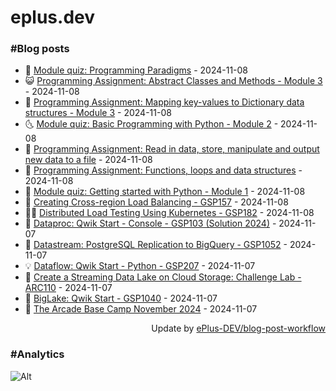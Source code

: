 # eplus.dev

### #Blog posts

<!-- BLOG-POST-LIST:START -->
 - 🧰 [Module quiz: Programming Paradigms](https://eplus.dev/module-quiz-programming-paradigms) - 2024-11-08
 - 😺 [Programming Assignment: Abstract Classes and Methods - Module 3](https://eplus.dev/programming-assignment-abstract-classes-and-methods-module-3) - 2024-11-08
 - 🗽 [Programming Assignment: Mapping key-values to Dictionary data structures - Module 3](https://eplus.dev/programming-assignment-mapping-key-values-to-dictionary-data-structures-module-3) - 2024-11-08
 - 🌜 [Module quiz: Basic Programming with Python - Module 2](https://eplus.dev/module-quiz-basic-programming-with-python-module-2) - 2024-11-08
 - 📝 [Programming Assignment: Read in data, store, manipulate and output new data to a file](https://eplus.dev/programming-assignment-read-in-data-store-manipulate-and-output-new-data-to-a-file) - 2024-11-08
 - 🚀 [Programming Assignment: Functions, loops and data structures](https://eplus.dev/programming-assignment-functions-loops-and-data-structures) - 2024-11-08
 - 💼 [Module quiz: Getting started with Python - Module 1](https://eplus.dev/module-quiz-getting-started-with-python-module-1) - 2024-11-08
 - 🦣 [Creating Cross-region Load Balancing - GSP157](https://eplus.dev/creating-cross-region-load-balancing-gsp157) - 2024-11-08
 - 👨‍🏫 [Distributed Load Testing Using Kubernetes - GSP182](https://eplus.dev/distributed-load-testing-using-kubernetes-gsp182) - 2024-11-08
 - 🔭 [Dataproc: Qwik Start - Console - GSP103 &lpar;Solution 2024&rpar;](https://eplus.dev/dataproc-qwik-start-console-gsp103-solution-2024) - 2024-11-07
 - 🤡 [Datastream: PostgreSQL Replication to BigQuery - GSP1052](https://eplus.dev/datastream-postgresql-replication-to-bigquery-gsp1052) - 2024-11-07
 - 💡 [Dataflow: Qwik Start - Python - GSP207](https://eplus.dev/dataflow-qwik-start-python-gsp207) - 2024-11-07
 - 🦣 [Create a Streaming Data Lake on Cloud Storage: Challenge Lab - ARC110](https://eplus.dev/create-a-streaming-data-lake-on-cloud-storage-challenge-lab-arc110) - 2024-11-07
 - 💪 [BigLake: Qwik Start - GSP1040](https://eplus.dev/biglake-qwik-start-gsp1040) - 2024-11-07
 - 🤡 [The Arcade Base Camp November 2024](https://eplus.dev/the-arcade-base-camp-november-2024) - 2024-11-07<!-- BLOG-POST-LIST:END -->

<div align="right">
  Update by <a target="_blank"
    href="https://github.com/ePlus-DEV/blog-post-workflow">ePlus-DEV/blog-post-workflow</a>
</div>

### #Analytics
![Alt](https://repobeats.axiom.co/api/embed/9990f7cddfbad8d834990b10ccad05f81ac1096f.svg "Repobeats analytics image")

